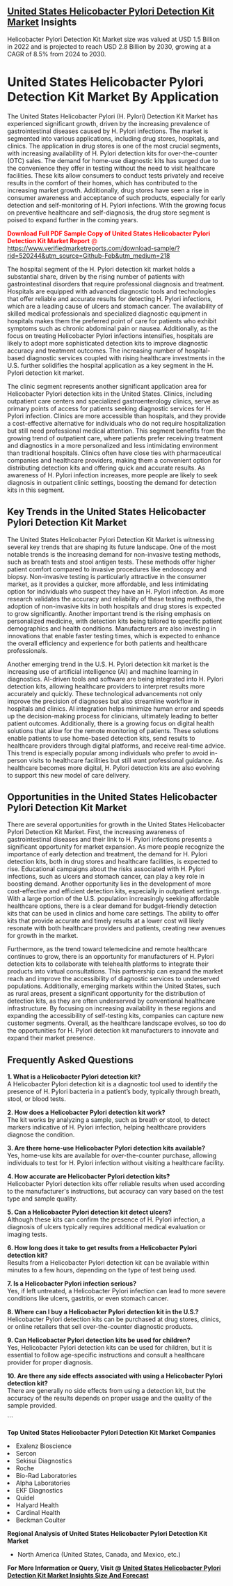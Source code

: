 <h2><a href="https://www.verifiedmarketreports.com/download-sample/?rid=520244&amp;utm_source=Github-Feb&amp;utm_medium=218" target="_blank">United States Helicobacter Pylori Detection Kit Market</a> Insights</h2><p>Helicobacter Pylori Detection Kit Market size was valued at USD 1.5 Billion in 2022 and is projected to reach USD 2.8 Billion by 2030, growing at a CAGR of 8.5% from 2024 to 2030.</p><p> <h1>United States Helicobacter Pylori Detection Kit Market By Application</h1> <p>The United States Helicobacter Pylori (H. Pylori) Detection Kit Market has experienced significant growth, driven by the increasing prevalence of gastrointestinal diseases caused by H. Pylori infections. The market is segmented into various applications, including drug stores, hospitals, and clinics. The application in drug stores is one of the most crucial segments, with increasing availability of H. Pylori detection kits for over-the-counter (OTC) sales. The demand for home-use diagnostic kits has surged due to the convenience they offer in testing without the need to visit healthcare facilities. These kits allow consumers to conduct tests privately and receive results in the comfort of their homes, which has contributed to the increasing market growth. Additionally, drug stores have seen a rise in consumer awareness and acceptance of such products, especially for early detection and self-monitoring of H. Pylori infections. With the growing focus on preventive healthcare and self-diagnosis, the drug store segment is poised to expand further in the coming years. <p><span class=""><span style="color: #ff0000;"><strong>Download Full PDF Sample Copy of United States Helicobacter Pylori Detection Kit Market Report</strong> @ </span><a href="https://www.verifiedmarketreports.com/download-sample/?rid=520244&amp;utm_source=Github-Feb&amp;utm_medium=218" target="_blank">https://www.verifiedmarketreports.com/download-sample/?rid=520244&amp;utm_source=Github-Feb&amp;utm_medium=218</a></span></p></p> <p>The hospital segment of the H. Pylori detection kit market holds a substantial share, driven by the rising number of patients with gastrointestinal disorders that require professional diagnosis and treatment. Hospitals are equipped with advanced diagnostic tools and technologies that offer reliable and accurate results for detecting H. Pylori infections, which are a leading cause of ulcers and stomach cancer. The availability of skilled medical professionals and specialized diagnostic equipment in hospitals makes them the preferred point of care for patients who exhibit symptoms such as chronic abdominal pain or nausea. Additionally, as the focus on treating Helicobacter Pylori infections intensifies, hospitals are likely to adopt more sophisticated detection kits to improve diagnostic accuracy and treatment outcomes. The increasing number of hospital-based diagnostic services coupled with rising healthcare investments in the U.S. further solidifies the hospital application as a key segment in the H. Pylori detection kit market.</p> <p>The clinic segment represents another significant application area for Helicobacter Pylori detection kits in the United States. Clinics, including outpatient care centers and specialized gastroenterology clinics, serve as primary points of access for patients seeking diagnostic services for H. Pylori infection. Clinics are more accessible than hospitals, and they provide a cost-effective alternative for individuals who do not require hospitalization but still need professional medical attention. This segment benefits from the growing trend of outpatient care, where patients prefer receiving treatment and diagnostics in a more personalized and less intimidating environment than traditional hospitals. Clinics often have close ties with pharmaceutical companies and healthcare providers, making them a convenient option for distributing detection kits and offering quick and accurate results. As awareness of H. Pylori infection increases, more people are likely to seek diagnosis in outpatient clinic settings, boosting the demand for detection kits in this segment.</p> <h2>Key Trends in the United States Helicobacter Pylori Detection Kit Market</h2> <p>The United States Helicobacter Pylori Detection Kit Market is witnessing several key trends that are shaping its future landscape. One of the most notable trends is the increasing demand for non-invasive testing methods, such as breath tests and stool antigen tests. These methods offer higher patient comfort compared to invasive procedures like endoscopy and biopsy. Non-invasive testing is particularly attractive in the consumer market, as it provides a quicker, more affordable, and less intimidating option for individuals who suspect they have an H. Pylori infection. As more research validates the accuracy and reliability of these testing methods, the adoption of non-invasive kits in both hospitals and drug stores is expected to grow significantly. Another important trend is the rising emphasis on personalized medicine, with detection kits being tailored to specific patient demographics and health conditions. Manufacturers are also investing in innovations that enable faster testing times, which is expected to enhance the overall efficiency and experience for both patients and healthcare professionals.</p> <p>Another emerging trend in the U.S. H. Pylori detection kit market is the increasing use of artificial intelligence (AI) and machine learning in diagnostics. AI-driven tools and software are being integrated into H. Pylori detection kits, allowing healthcare providers to interpret results more accurately and quickly. These technological advancements not only improve the precision of diagnoses but also streamline workflow in hospitals and clinics. AI integration helps minimize human error and speeds up the decision-making process for clinicians, ultimately leading to better patient outcomes. Additionally, there is a growing focus on digital health solutions that allow for the remote monitoring of patients. These solutions enable patients to use home-based detection kits, send results to healthcare providers through digital platforms, and receive real-time advice. This trend is especially popular among individuals who prefer to avoid in-person visits to healthcare facilities but still want professional guidance. As healthcare becomes more digital, H. Pylori detection kits are also evolving to support this new model of care delivery.</p> <h2>Opportunities in the United States Helicobacter Pylori Detection Kit Market</h2> <p>There are several opportunities for growth in the United States Helicobacter Pylori Detection Kit Market. First, the increasing awareness of gastrointestinal diseases and their link to H. Pylori infections presents a significant opportunity for market expansion. As more people recognize the importance of early detection and treatment, the demand for H. Pylori detection kits, both in drug stores and healthcare facilities, is expected to rise. Educational campaigns about the risks associated with H. Pylori infections, such as ulcers and stomach cancer, can play a key role in boosting demand. Another opportunity lies in the development of more cost-effective and efficient detection kits, especially in outpatient settings. With a large portion of the U.S. population increasingly seeking affordable healthcare options, there is a clear demand for budget-friendly detection kits that can be used in clinics and home care settings. The ability to offer kits that provide accurate and timely results at a lower cost will likely resonate with both healthcare providers and patients, creating new avenues for growth in the market.</p> <p>Furthermore, as the trend toward telemedicine and remote healthcare continues to grow, there is an opportunity for manufacturers of H. Pylori detection kits to collaborate with telehealth platforms to integrate their products into virtual consultations. This partnership can expand the market reach and improve the accessibility of diagnostic services to underserved populations. Additionally, emerging markets within the United States, such as rural areas, present a significant opportunity for the distribution of detection kits, as they are often underserved by conventional healthcare infrastructure. By focusing on increasing availability in these regions and expanding the accessibility of self-testing kits, companies can capture new customer segments. Overall, as the healthcare landscape evolves, so too do the opportunities for H. Pylori detection kit manufacturers to innovate and expand their market presence.</p> <h2>Frequently Asked Questions</h2> <p><strong>1. What is a Helicobacter Pylori detection kit?</strong><br> A Helicobacter Pylori detection kit is a diagnostic tool used to identify the presence of H. Pylori bacteria in a patient’s body, typically through breath, stool, or blood tests.</p> <p><strong>2. How does a Helicobacter Pylori detection kit work?</strong><br> The kit works by analyzing a sample, such as breath or stool, to detect markers indicative of H. Pylori infection, helping healthcare providers diagnose the condition.</p> <p><strong>3. Are there home-use Helicobacter Pylori detection kits available?</strong><br> Yes, home-use kits are available for over-the-counter purchase, allowing individuals to test for H. Pylori infection without visiting a healthcare facility.</p> <p><strong>4. How accurate are Helicobacter Pylori detection kits?</strong><br> Helicobacter Pylori detection kits offer reliable results when used according to the manufacturer's instructions, but accuracy can vary based on the test type and sample quality.</p> <p><strong>5. Can a Helicobacter Pylori detection kit detect ulcers?</strong><br> Although these kits can confirm the presence of H. Pylori infection, a diagnosis of ulcers typically requires additional medical evaluation or imaging tests.</p> <p><strong>6. How long does it take to get results from a Helicobacter Pylori detection kit?</strong><br> Results from a Helicobacter Pylori detection kit can be available within minutes to a few hours, depending on the type of test being used.</p> <p><strong>7. Is a Helicobacter Pylori infection serious?</strong><br> Yes, if left untreated, a Helicobacter Pylori infection can lead to more severe conditions like ulcers, gastritis, or even stomach cancer.</p> <p><strong>8. Where can I buy a Helicobacter Pylori detection kit in the U.S.?</strong><br> Helicobacter Pylori detection kits can be purchased at drug stores, clinics, or online retailers that sell over-the-counter diagnostic products.</p> <p><strong>9. Can Helicobacter Pylori detection kits be used for children?</strong><br> Yes, Helicobacter Pylori detection kits can be used for children, but it is essential to follow age-specific instructions and consult a healthcare provider for proper diagnosis.</p> <p><strong>10. Are there any side effects associated with using a Helicobacter Pylori detection kit?</strong><br> There are generally no side effects from using a detection kit, but the accuracy of the results depends on proper usage and the quality of the sample provided.</p> ```</p><p><strong>Top United States Helicobacter Pylori Detection Kit Market Companies</strong></p><div data-test-id=""><p><li>Exalenz Bioscience</li><li> Sercon</li><li> Sekisui Diagnostics</li><li> Roche</li><li> Bio-Rad Laboratories</li><li> Alpha Laboratories</li><li> EKF Diagnostics</li><li> Quidel</li><li> Halyard Health</li><li> Cardinal Health</li><li> Beckman Coulter</li></p><div><strong>Regional Analysis of&nbsp;United States Helicobacter Pylori Detection Kit Market</strong></div><ul><li dir="ltr"><p dir="ltr">North America&nbsp;(United States, Canada, and Mexico, etc.)</p></li></ul><p><strong>For More Information or Query, Visit @&nbsp;</strong><strong><a href="https://www.verifiedmarketreports.com/product/helicobacter-pylori-detection-kit-market/?utm_source=Github-Feb&amp;utm_medium=218" target="_blank">United States Helicobacter Pylori Detection Kit Market Insights Size And Forecast</a></strong></p></div>
